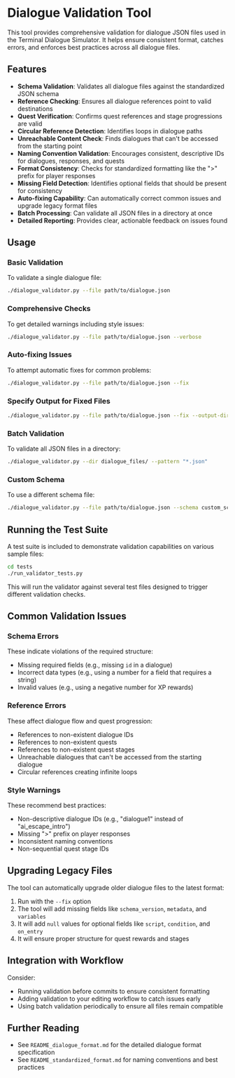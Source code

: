 # Dialogue Validation Tool

This tool provides comprehensive validation for dialogue JSON files used in the Terminal Dialogue Simulator. It helps ensure consistent format, catches errors, and enforces best practices across all dialogue files.

## Features

- **Schema Validation**: Validates all dialogue files against the standardized JSON schema
- **Reference Checking**: Ensures all dialogue references point to valid destinations
- **Quest Verification**: Confirms quest references and stage progressions are valid
- **Circular Reference Detection**: Identifies loops in dialogue paths
- **Unreachable Content Check**: Finds dialogues that can't be accessed from the starting point
- **Naming Convention Validation**: Encourages consistent, descriptive IDs for dialogues, responses, and quests
- **Format Consistency**: Checks for standardized formatting like the ">" prefix for player responses
- **Missing Field Detection**: Identifies optional fields that should be present for consistency
- **Auto-fixing Capability**: Can automatically correct common issues and upgrade legacy format files
- **Batch Processing**: Can validate all JSON files in a directory at once
- **Detailed Reporting**: Provides clear, actionable feedback on issues found

## Usage

### Basic Validation

To validate a single dialogue file:

```bash
./dialogue_validator.py --file path/to/dialogue.json
```

### Comprehensive Checks 

To get detailed warnings including style issues:

```bash
./dialogue_validator.py --file path/to/dialogue.json --verbose
```

### Auto-fixing Issues

To attempt automatic fixes for common problems:

```bash
./dialogue_validator.py --file path/to/dialogue.json --fix
```

### Specify Output for Fixed Files

```bash
./dialogue_validator.py --file path/to/dialogue.json --fix --output-dir fixed_files/
```

### Batch Validation

To validate all JSON files in a directory:

```bash
./dialogue_validator.py --dir dialogue_files/ --pattern "*.json"
```

### Custom Schema

To use a different schema file:

```bash
./dialogue_validator.py --file path/to/dialogue.json --schema custom_schema.json
```

## Running the Test Suite

A test suite is included to demonstrate validation capabilities on various sample files:

```bash
cd tests
./run_validator_tests.py
```

This will run the validator against several test files designed to trigger different validation checks.

## Common Validation Issues

### Schema Errors

These indicate violations of the required structure:

- Missing required fields (e.g., missing `id` in a dialogue)
- Incorrect data types (e.g., using a number for a field that requires a string)
- Invalid values (e.g., using a negative number for XP rewards)

### Reference Errors

These affect dialogue flow and quest progression:

- References to non-existent dialogue IDs
- References to non-existent quests
- References to non-existent quest stages
- Unreachable dialogues that can't be accessed from the starting dialogue
- Circular references creating infinite loops

### Style Warnings

These recommend best practices:

- Non-descriptive dialogue IDs (e.g., "dialogue1" instead of "ai_escape_intro")
- Missing ">" prefix on player responses
- Inconsistent naming conventions
- Non-sequential quest stage IDs

## Upgrading Legacy Files

The tool can automatically upgrade older dialogue files to the latest format:

1. Run with the `--fix` option
2. The tool will add missing fields like `schema_version`, `metadata`, and `variables`
3. It will add `null` values for optional fields like `script`, `condition`, and `on_entry`
4. It will ensure proper structure for quest rewards and stages

## Integration with Workflow

Consider:

- Running validation before commits to ensure consistent formatting
- Adding validation to your editing workflow to catch issues early
- Using batch validation periodically to ensure all files remain compatible

## Further Reading

- See `README_dialogue_format.md` for the detailed dialogue format specification
- See `README_standardized_format.md` for naming conventions and best practices